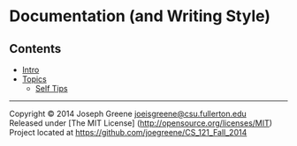 # Documentation (and Writing Style)

## Contents
- [Intro](#intro)
- [Topics](#topics)
  - [Self Tips](#self-tips)

-------------------------------------------------------------------------------

Copyright &copy; 2014 Joseph Greene <joeisgreene@csu.fullerton.edu>  
Released under [The MIT License] (http://opensource.org/licenses/MIT)  
Project located at <https://github.com/joegreene/CS_121_Fall_2014>